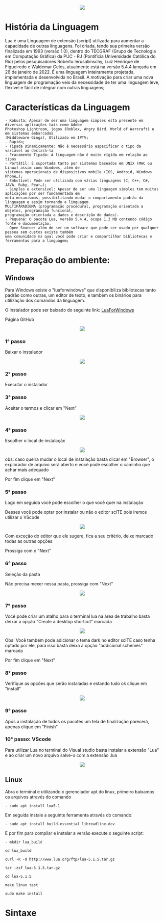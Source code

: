 <p align="center">
    <img src="https://github.com/Maelton-SI/lua/blob/main/Images/Lua-Logo.svg.png">
</p>

# História da Linguagem

Lua é uma Linguagem de extensão (script) utilizada para aumentar a capacidade de outras linguagens.
Foi criada, tendo sua primeira versão finalizada em 1993 (versão 1.0), dentro do TECGRAF (Grupo de Tecnologia em Computação Gráfica) da PUC - RJ (Pontifícia Universidade Católica do Rio) pelos pesquisadores Roberto Ierusalimschy, Luiz Henrique de Figueiredo e Waldemar Celes, atualmente está na versão 5.4.4 lançada em 26 de janeiro de 2022. É uma linguagem inteiramente projetada, implementada e desenvolvida no Brasil.
A motivação para criar uma nova linguagem de programação veio da necessidade de ter uma linguagem leve, flexível e fácil de integrar com outras linguagens;

# Características da Linguagem
    - Robusta: Apesar de ser uma linguagem simples está presente em diversas aplicações tais como Adobe 
    Photoshop Lightroom, jogos (Roblox, Angry Bird, World of Warcraft) e em sistemas embarcados 
    (Middleware Ginga), Utilizado em IPTV;
    - Rápida;
    - Tipada Dinamicamente: Não é necessário especificar o tipo da variável ao declará-la
    - Fracamente Tipada: A linguagem não é muito rígida em relação ao tipos
    - Portátil: É suportada tanto por sistemas baseados em UNIX (MAC ou Linux) assim como Windows, além de 
    sistemas operacionais de dispositivos mobile (IOS, Android, Windows Phone…);
    - Embutível: Pode ser utilizada com várias linguagens (C, C++, C#, JAVA, Ruby, Pear…);
    - Simples e extensível: Apesar de ser uma linguagem simples tem muitas aplicações por ser fundamentada em 
    meta mecanismos, possibilitando mudar o comportamento padrão da linguagem e assim tornando a linguagem 
    MULTIPARADIGMA (programação procedural, programação orientada a objetos, programação funcional, 
    programação orientada a dados e descrição de dados).
    - Pequena: O pacote Lua, versão 5.4.4, ocupa 1,3 MB contendo código fonte e documentação.
    - Open Source: além de ser um software que pode ser usado por qualquer pessoa sem custos existe também 
    uma comunidade na qual você pode criar e compartilhar bibliotecas e ferramentas para a linguagem; 

# Preparação do ambiente:

## Windows

Para Windows existe o "luaforwindows" que disponibiliza bibliotecas tanto padrão como outras, um
editor de texto, e também os binários para utilização dos comandos da linguagem.

O instalador pode ser baixado do seguinte link: [LuaForWindows](https://github.com/rjpcomputing/luaforwindows/releases)

Página GitHub
<p align="center">
    <img src="https://github.com/Maelton-SI/lua/blob/main/Images/pagina_luaforwindows.png">
</p>

### 1° passo

Baixar o instalador
<p align="center">
    <img src="https://github.com/Maelton-SI/lua/blob/main/Images/instalador_lua.png">
</p>

### 2° passo

Executar o instalador

### 3° passo

Aceitar o termos e clicar em "Next"

<p align="center">
    <img src="https://github.com/Maelton-SI/lua/blob/main/Images/execucao_instalador.png">
</p>

### 4° passo

Escolher o local de instalação

<p align="center">
    <img src="https://github.com/Maelton-SI/lua/blob/main/Images/local_de_instalacao.png">
</p>

obs: caso queira mudar o local de instalação basta clicar em "Browser", o explorador de 
arquivo será aberto e você pode escolher o caminho que achar mais adequado

Por fim clique em "Next"

### 5° passo

Logo em seguida você pode escolher o que você quer na instalação

Desses você pode optar por instalar ou não o editor sciTE pois iremos utilizar o VScode

<p align="center">
    <img src="https://github.com/Maelton-SI/lua/blob/main/Images/instalacao_dos_pacotes.png">
</p>

Com exceção do editor que ele sugere, fica a seu critério, deixe marcado todas as outras opções

Prossiga com o "Next"

### 6° passo

Seleção da pasta

Não precisa mexer nessa pasta, prossiga com "Next"

<p align="center">
    <img src="https://github.com/Maelton-SI/lua/blob/main/Images/selecao_da_pasta.png">
</p>

### 7° passo

Você pode criar um atalho para o terminal lua na área de trabalho basta deixar a opção
"Create a desktop shortcut" marcada

<p align="center">
    <img src="https://github.com/Maelton-SI/lua/blob/main/Images/criacao_de_atalho.png">
</p>

Obs: Você também pode adicionar o tema dark no editor sciTE caso tenha optado por ele, 
para isso basta deixa a opção "addicional schemes" marcada

Por fim clique em "Next"

### 8° passo

Verifique as opções que serão instaladas e estando tudo ok clique em "install"

<p align="center">
    <img src="https://github.com/Maelton-SI/lua/blob/main/Images/instalacao.png">
</p>

### 9° passo

Após a instalação de todos os pacotes um tela de finalização parecerá, apenas clique em 
"Finish"

### 10° passo: VScode

Para utilizar Lua no terminal do Visual studio basta instalar a extensão "Lua"
e ao criar um novo arquivo salve-o com a extensão .lua

<p align="center">
    <img src="https://github.com/Maelton-SI/lua/blob/main/Images/extensaoLua_VScode.png">
</p>

## Linux

Abra o terminal e utilizando o gerenciador apt do linux, primeiro 
baixamos os arquivos através do comando
	
    - sudo apt install lua5.1

Em seguida instale a seguinte ferramenta através do comando:

    - sudo apt install build-essential libreadline-dev

E por fim para compilar e instalar a versão execute o seguinte script:

    - mkdir lua_build
 
    cd lua_build
 
    curl -R -O http://www.lua.org/ftp/lua-5.1.5.tar.gz
 
    tar -zxf lua-5.1.5.tar.gz
 
    cd lua-5.1.5
 
    make linux test
 
    sudo make install

# Sintaxe



